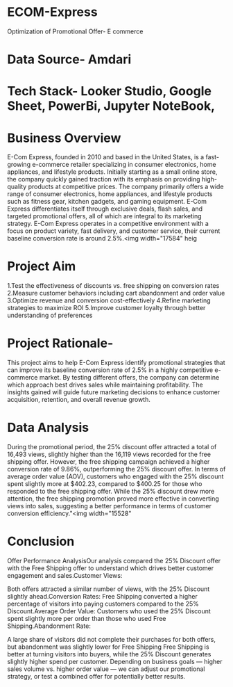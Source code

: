 # ECOM-Express
Optimization of Promotional Offer- E commerce

# Data Source- Amdari
# Tech Stack- Looker Studio, Google Sheet, PowerBi, Jupyter NoteBook, 

# Business Overview
E-Com Express, founded in 2010 and based in the United States, is a fast-growing e-commerce retailer specializing in consumer electronics, home appliances, and lifestyle products. Initially starting as a small online store, the company quickly gained traction with its emphasis on providing high-quality products at competitive prices. The company primarily offers a wide range of consumer electronics, home appliances, and lifestyle products such as fitness gear, kitchen gadgets, and gaming equipment. E-Com Express differentiates itself through exclusive deals, flash sales, and targeted promotional offers, all of which are integral to its marketing strategy. E-Com Express operates in a competitive environment with a focus on product variety, fast delivery, and customer service, their current baseline conversion rate is around 2.5%.<img width="17584" heig

# Project Aim
1.Test the effectiveness of discounts vs. free shipping on conversion rates
2.Measure customer behaviors including cart abandonment and order value
3.Optimize revenue and conversion cost-effectively
4.Refine marketing strategies to maximize ROI
5.Improve customer loyalty through better understanding of preferences

# Project Rationale- 
This project aims to help E-Com Express identify promotional strategies that can improve its baseline conversion rate of 2.5% in a highly competitive e-commerce market. By testing different offers, the company can determine which approach best drives sales while maintaining profitability. The insights gained will guide future marketing decisions to enhance customer acquisition, retention, and overall revenue growth.

# Data Analysis
During the promotional period, the 25% discount offer attracted a total of 16,493 views, slightly higher than the 16,119 views recorded for the free shipping offer. However, the free shipping campaign achieved a higher conversion rate of 9.86%, outperforming the 25% discount offer. In terms of average order value (AOV), customers who engaged with the 25% discount spent slightly more at $402.23, compared to $400.25 for those who responded to the free shipping offer. While the 25% discount drew more attention, the free shipping promotion proved more effective in converting views into sales, suggesting a better performance in terms of customer conversion efficiency."<img width="15528" 

# Conclusion
Offer Performance AnalysisOur analysis compared the 25% Discount offer with the Free Shipping offer to understand which drives better customer engagement and sales.Customer Views: 

Both offers attracted a similar number of views, with the 25% Discount slightly ahead.Conversion Rates: Free Shipping converted a higher percentage of visitors into paying customers compared to the 25% Discount.Average Order Value: Customers who used the 25% Discount spent slightly more per order than those who used Free Shipping.Abandonment Rate:

A large share of visitors did not complete their purchases for both offers, but abandonment was slightly lower for Free Shipping
Free Shipping is better at turning visitors into buyers, while the 25% Discount generates slightly higher spend per customer. Depending on business goals — higher sales volume vs. higher order value — we can adjust our promotional strategy, or test a combined offer for potentially better results.




